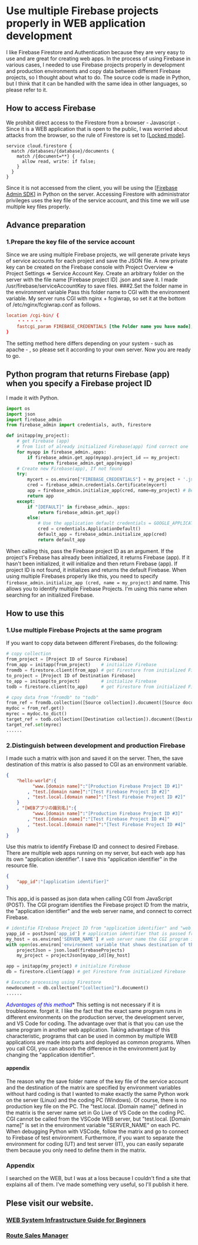 # Use multiple Firebase projects properly in WEB application development
I like Firebase Firestore and Authentication because they are very easy to use and are great for creating web apps.
In the process of using Firebase in various cases, I needed to use Firebase projects properly in development and production environments and copy data between different Firebase projects, so I thought about what to do.
The source code is made in Python, but I think that it can be handled with the same idea in other languages, so please refer to it.
## How to access Firebase
We prohibit direct access to the Firestore from a browser - Javascript -. Since it is a WEB application that is open to the public, I was worried about attacks from the browser, so the rule of Firestore is set to [[Locked mode]](https://firebase.google.com/docs/firestore/quickstart?authuser=0#locked-mode).

```
service cloud.firestore {
  match /databases/{database}/documents {
    match /{document=**} {
      allow read, write: if false;
    }
  }
}
```
Since it is not accessed from the client, you will be using the [[Firebase Admin SDK]](https://firebase.google.com/docs/admin/setup) in Python on the server.
Accessing Firestore with administrator privileges uses the key file of the service account, and this time we will use multiple key files properly.
## Advance preparation
### 1.Prepare the key file of the service account
Since we are using multiple Firebase projects, we will generate private keys of service accounts for each project and save the JSON file.
A new private key can be created on the Firebase console with Project Overview => Project Settings => Service Account Key.
Create an arbitrary folder on the server with the file name [Firebase project ID] .json and save it. I made /usr/firebase/serviceAccountKey to save files.
###2.Set the folder name in the environment variable
Pass this folder name to CGI with the environment variable. My server runs CGI with nginx + fcgiwrap, so set it at the bottom of /etc/nginx/fcgiwrap.conf as follows.

```fcgiwrap.conf
location /cgi-bin/ {
    ・・・・・・
    fastcgi_param FIREBASE_CREDENTIALS [the Folder name you have made];
}
```
The setting method here differs depending on your system - such as apache - , so please set it according to your own server.
Now you are ready to go.

## Python program that returns Firebase (app) when you specify a Firebase project ID
I made it with Python.

```py
import os
import json
import firebase_admin
from firebase_admin import credentials, auth, firestore

def initapp(my_project):
    # get Firebase (app)
    # from list of already initialized Firebase(app) find correct one
    for myapp in firebase_admin._apps:
        if firebase_admin.get_app(myapp).project_id == my_project:
            return firebase_admin.get_app(myapp)
    # Create new Firebase(app), If not found
    try:
        mycert = os.environ["FIREBASE_CREDENTIALS"] + my_project + '.json'
        cred = firebase_admin.credentials.Certificate(mycert)
        app = firebase_admin.initialize_app(cred, name=my_project) # Be sure to specify name
        return app
    except:
        if "[DEFAULT]" in firebase_admin._apps:
            return firebase_admin.get_app()
        else:
            # Use the application default credentials = GOOGLE_APPLICATION_CREDENTIALS 
            cred = credentials.ApplicationDefault()
            default_app = firebase_admin.initialize_app(cred)
            return default_app

```
When calling this, pass the Firebase project ID as an argument.
If the project's Firebase has already been initialized, it returns Firebase (app). If it hasn't been initialized, it will initialize and then return Firebase (app). If project ID is not found, it initializes and returns the default Firebase.
When using multiple Firebases properly like this, you need to specify `firebase_admin.initialize_app (cred, name = my_project)` and name. This allows you to identify multiple Firebase Projects. I'm using this name when searching for an initialized Firebase.

## How to use this
### 1.Use multiple Firebase Projects at the same program
If you want to copy data between different Firebases, do the following:

```py
# copy collection
from_project = [Project ID of Source Firebase]
from_app = initapp(from_project)    # initialize Firebase
fromdb = firestore.client(from_app) # get Firestore from initialized Firebase
to_project = [Project ID of Destination Firebase]
to_app = initapp(to_project)        # initialize Firebase
todb = firestore.client(to_app)     # get Firestore from initialized Firebase

# cpoy data from "fromdb" to "todb"
from_ref = fromdb.collection([Source collection]).document([Source document-ID])
mydoc = from_ref.get()
myrec = mydoc.to_dict()
target_ref = todb.collection([Destination collection]).document([Destination document-ID])
target_ref.set(myrec)
......

```

### 2.Distinguish between development and production Firebase
I made such a matrix with json and saved it on the server. Then, the save destination of this matrix is also passed to CGI as an environment variable.

```json
{
    "hello-world":{
          "www.[domain name]":"[Production Firebase Project ID #1]"
        , "test.[domain name]":"[Test Firebase Project ID #2]"
        , "test.local.[domain name]":"[Test Firebase Project ID #2]"
    }
    , "[WEBアプリの識別名]":{
          "www.[domain name]":"[Production Firebase Project ID #3]"
        , "test.[domain name]":"[Test Firebase Project ID #4]"
        , "test.local.[domain name]":"[Test Firebase Project ID #4]"
    }
}
```
Use this matrix to identify Firebase ID and connect to desired Firebase.
There are multiple web apps running on my server, but each web app has its own "application identifier". I save this "application identifier" in the resource file.

```json
{
    "app_id":"[application identifier]"
}
```
This app_id is passed as json data when calling CGI from JavaScript (POST).
The CGI program identifies the Firebase project ID from the matrix, the "application identifier" and the web server name, and connect to correct Firebase.

```py
# identifie FIrebase Project ID from "application identifier" and "web server name"
yapp_id = postJson['app_id'] # application identifier that is passed from JavaScript
my_host = os.environ['SERVER_NAME'] # web server name the CGI program is running
with open(os.environ['environment variable that shows destination of the matrix']) as firebaseProjects:
    projectJson = json.load(firebaseProjects)
    my_project = projectJson[myapp_id][my_host]

app = initapp(my_project) # initialize Firebase
db = firestore.client(app) # get Firestore from initialized Firebase

# Execute processing using Firestore
newdocument = db.collection("[collection]").document()
......
```
**<font color="Blue">* Advantages of this method</font>**
This setting is not necessary if it is troublesome. forget it.
I like the fact that the exact same program runs in different environments on the production server, the development server, and VS Code for coding.
The advantage over that is that you can use the same program in another web application. Taking advantage of this characteristic, programs that can be used in common by multiple WEB applications are made into parts and deployed as common programs.
When you call CGI, you can absorb the difference in the environment just by changing the "application identifier".

#### appendix
The reason why the save folder name of the key file of the service account and the destination of the matrix are specified by environment variables without hard coding is that I wanted to make exactly the same Python work on the server (Linux) and the coding PC (Windows). Of course, there is no production key file on the PC.
The "test.local. [Domain name]" defined in the matrix is the server name set in Go Live of VS Code on the coding PC. CGI cannot be called from the VSCode WEB server, but "test.local. [Domain name]" is set in the environment variable "SERVER_NAME" on each PC. When debugging Python with VSCode, follow the matrix and go to connect to Firebase of test environment.
Furthermore, if you want to separate the environment for coding (UT) and test server (IT), you can easily separate them because you only need to define them in the matrix.

### Appendix
I searched on the WEB, but I was at a loss because I couldn't find a site that explains all of them. I've made something very useful, so I'll publish it here.

## Plese visit our website.
### [WEB System Infrastructure Guide for Beginners](https://olto3-sugi3.tk/index.html)
### [Route Sales Manager](https://www.olto3-sugi3.tk/route-sales-manager/index.html)

